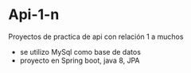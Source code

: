 # Api-1-n
Proyectos de practica de api con relación 1 a muchos
* se utilizo MySql como base de datos
* proyecto en Spring boot, java 8, JPA
